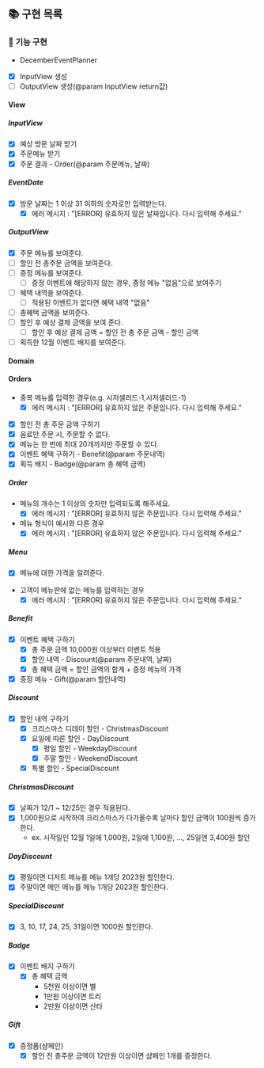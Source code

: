 ## 📚 구현 목록

### 📜 기능 구현

* DecemberEventPlanner

- [X] InputView 생성
- [ ] OutputView 생성(@param InputView return값)

#### View

##### InputView

- [x] 예상 방문 날짜 받기
- [x] 주문메뉴 받기
- [x] 주문 결과 - Order(@param 주문메뉴, 날짜)

##### EventDate

- [X] 방문 날짜는 1 이상 31 이하의 숫자로만 입력받는다.
  - [X] 에러 메시지 : "[ERROR] 유효하지 않은 날짜입니다. 다시 입력해 주세요."

##### OutputView

- [x] 주문 메뉴를 보여준다.
- [ ] 할인 전 총주문 금액을 보여준다.
- [ ] 증정 메뉴를 보여준다.
  - [ ] 증정 이벤트에 해당하지 않는 경우, 증정 메뉴 "없음"으로 보여주기
- [ ] 혜택 내역을 보여준다.
  - [ ] 적용된 이벤트가 없다면 혜택 내역 "없음"
- [ ] 총혜택 금액을 보여준다.
- [ ] 할인 후 예상 결제 금액을 보여 준다.
  - [ ] 할인 후 예상 결제 금액 = 할인 전 총 주문 금액 - 할인 금액
- [ ] 획득한 12월 이벤트 배지를 보여준다.

#### Domain

#### Orders

* 중복 메뉴를 입력한 경우(e.g. 시저샐러드-1,시저샐러드-1)
  - [x] 에러 메시지 : "[ERROR] 유효하지 않은 주문입니다. 다시 입력해 주세요."
- [x] 할인 전 총 주문 금액 구하기
- [X] 음료만 주문 시, 주문할 수 없다.
- [x] 메뉴는 한 번에 최대 20개까지만 주문할 수 있다.
- [x] 이벤트 혜택 구하기 - Benefit(@param 주문내역)
- [x] 획득 배지 - Badge(@param 총 혜택 금액)

##### Order

* 메뉴의 개수는 1 이상의 숫자만 입력되도록 해주세요.
  - [x] 에러 메시지 : "[ERROR] 유효하지 않은 주문입니다. 다시 입력해 주세요."
* 메뉴 형식이 예시와 다른 경우
  - [X] 에러 메시지 : "[ERROR] 유효하지 않은 주문입니다. 다시 입력해 주세요."

##### Menu

- [x] 메뉴에 대한 가격을 알려준다.
* 고객이 메뉴판에 없는 메뉴를 입력하는 경우
  - [x] 에러 메시지 : "[ERROR] 유효하지 않은 주문입니다. 다시 입력해 주세요."

##### Benefit

- [x] 이벤트 혜택 구하기
  - [x] 총 주문 금액 10,000원 이상부터 이벤트 적용
  - [x] 할인 내역 - Discount(@param 주문내역, 날짜)
  - [x] 총 혜택 금액 = 할인 금액의 합계 + 증정 메뉴의 가격
- [x] 증정 메뉴 - Gift(@param 할인내역)

##### Discount

- [x] 할인 내역 구하기
  - [x] 크리스마스 디데이 할인 - ChristmasDiscount
  - [x] 요일에 따른 할인 - DayDiscount
    - [x] 평일 할인 - WeekdayDiscount
    - [x] 주말 할인 - WeekendDiscount
  - [x] 특별 할인 - SpecialDiscount

##### ChristmasDiscount

- [x] 날짜가 12/1 ~ 12/25인 경우 적용된다.
- [x] 1,000원으로 시작하여 크리스마스가 다가올수록 날마다 할인 금액이 100원씩 증가한다.
  - ex. 시작일인 12월 1일에 1,000원, 2일에 1,100원, ..., 25일엔 3,400원 할인

##### DayDiscount

- [x] 평일이면 디저트 메뉴를 메뉴 1개당 2023원 할인한다.
- [x] 주말이면 메인 메뉴를 메뉴 1개당 2023원 할인한다.

##### SpecialDiscount

- [x] 3, 10, 17, 24, 25, 31일이면 1000원 할인한다.

##### Badge

- [x] 이벤트 배지 구하기
  - [x] 총 혜택 금액
    * 5천원 이상이면 별
    * 1만원 이상이면 트리
    * 2만원 이상이면 산타

##### Gift

- [x] 증정품(샴페인)
  - [x] 할인 전 총주문 금액이 12만원 이상이면 샴페인 1개를 증정한다.
